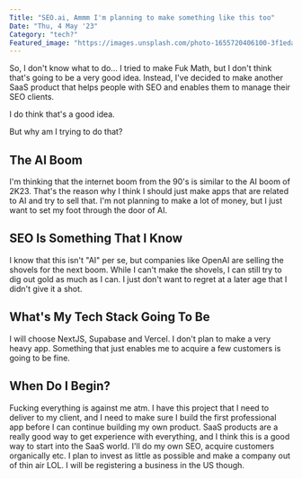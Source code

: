 ```yaml
---
Title: "SEO.ai, Ammm I'm planning to make something like this too"
Date: "Thu, 4 May '23"
Category: "tech?"
Featured_image: "https://images.unsplash.com/photo-1655720406100-3f1eda0a4519?ixlib=rb-4.0.3&ixid=M3wxMjA3fDB8MHxwaG90by1wYWdlfHx8fGVufDB8fHx8fA%3D%3D&auto=format&fit=crop&w=1932&q=80"
---
```


So, I don't know what to do... I tried to make Fuk Math, but I don't think that's going to be a very good idea. Instead, I've decided
to make another SaaS product that helps people with SEO and enables them to manage their SEO clients.

I do think that's a good idea.

But why am I trying to do that?

## The AI Boom

I'm thinking that the internet boom from the 90's is similar to the AI boom of 2K23. That's the reason why I think I should just make apps that are related to AI and try to sell that. I'm not planning to make a lot of money, but I just want to set my foot through the door of AI.

## SEO Is Something That I Know

I know that this isn't "AI" per se, but companies like OpenAI are selling the shovels for the next boom. While I can't make the shovels, I can still try to dig out gold as much as I can. I just don't want to regret at a later age that I didn't give it a shot.

## What's My Tech Stack Going To Be

I will choose NextJS, Supabase and Vercel. I don't plan to make a very heavy app. Something that just enables me to acquire a few customers is going to be fine.

## When Do I Begin?

Fucking everything is against me atm. I have this project that I need to deliver to my client, and I need to make sure I build the first professional app before I can continue building my own product. SaaS products are a really good way to get experience with everything, and I think this is a good way to start into the SaaS world. I'll do my own SEO, acquire customers organically etc. I plan to invest as little as possible and make a company out of thin air LOL. I will be registering a business in the US though.
